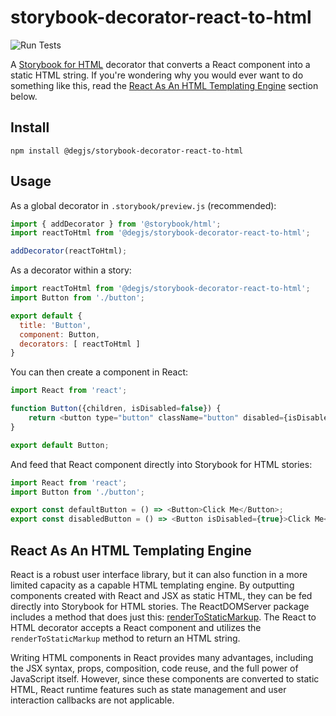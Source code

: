 # storybook-decorator-react-to-html
![Run Tests](https://github.com/DEGJS/storybook-decorator-react-to-html/workflows/Run%20Tests/badge.svg)

A [Storybook for HTML](https://storybook.js.org/docs/guides/guide-html/) decorator that converts a React component into a static HTML string. If you're wondering why you would ever want to do something like this, read the [React As An HTML Templating Engine](#react-as-an-html-templating-engine) section below.

## Install
```
npm install @degjs/storybook-decorator-react-to-html
```

## Usage
As a global decorator in `.storybook/preview.js` (recommended):
```js
import { addDecorator } from '@storybook/html';
import reactToHtml from '@degjs/storybook-decorator-react-to-html';

addDecorator(reactToHtml);
```
As a decorator within a story:
```js
import reactToHtml from '@degjs/storybook-decorator-react-to-html';
import Button from './button';

export default {
  title: 'Button',
  component: Button,
  decorators: [ reactToHtml ]
}
```
You can then create a component in React:
```js
import React from 'react';

function Button({children, isDisabled=false}) {
    return <button type="button" className="button" disabled={isDisabled}>{children}</button>;
}

export default Button;
```
And feed that React component directly into Storybook for HTML stories:
```js
import React from 'react';
import Button from './button';

export const defaultButton = () => <Button>Click Me</Button>;
export const disabledButton = () => <Button isDisabled={true}>Click Me</Button>;
```
## React As An HTML Templating Engine
React is a robust user interface library, but it can also function in a more limited capacity as a capable HTML templating engine. By outputting components created with React and JSX as static HTML, they can be fed directly into Storybook for HTML stories. The ReactDOMServer package includes a method that does just this: [renderToStaticMarkup](https://reactjs.org/docs/react-dom-server.html#rendertostaticmarkup). The React to HTML decorator accepts a React component and utilizes the `renderToStaticMarkup` method to return an HTML string.

Writing HTML components in React provides many advantages, including the JSX syntax, props, composition, code reuse, and the full power of JavaScript itself. However, since these components are converted to static HTML, React runtime features such as state management and user interaction callbacks are not applicable.
